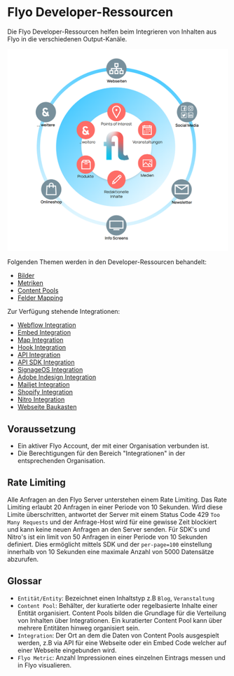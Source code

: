 # Flyo Developer-Ressourcen

Die Flyo Developer-Ressourcen helfen beim Integrieren von Inhalten aus Flyo in die verschiedenen Output-Kanäle.

![Flyo](assets/flyo.png)

Folgenden Themen werden in den Developer-Ressourcen behandelt:

+ [Bilder](infos/images.md)
+ [Metriken](infos/metrics.md)
+ [Content Pools](infos/pools.md)
+ [Felder Mapping](infos/mapping.md)

Zur Verfügung stehende Integrationen:

+ [Webflow Integration](integrations/webflow.md)
+ [Embed Integration](integrations/embed.md)
+ [Map Integration](integrations/map.md)
+ [Hook Integration](integrations/hooks.md)
+ [API Integration](integrations/api.md)
+ [API SDK Integration](integrations/sdk.md)
+ [SignageOS Integration](integrations/signageos.md)
+ [Adobe Indesign Integration](integrations/indesign.md)
+ [Mailjet Integration](integrations/mailjet.md)
+ [Shopify Integration](integrations/shopify.md)
+ [Nitro Integration](nitro/)
+ [Webseite Baukasten](platforms/websitebuilder)

## Voraussetzung

+ Ein aktiver Flyo Account, der mit einer Organisation verbunden ist. 
+ Die Berechtigungen für den Bereich "Integrationen" in der entsprechenden Organisation.

## Rate Limiting

Alle Anfragen an den Flyo Server unterstehen einem Rate Limiting. Das Rate Limiting erlaubt 20 Anfragen in einer Periode von 10 Sekunden. Wird diese Limite überschritten, antwortet der Server mit einem Status Code 429 `Too Many Requests` und der Anfrage-Host wird für eine gewisse Zeit blockiert und kann keine neuen Anfragen an den Server senden. Für SDK's und Nitro's ist ein limit von 50 Anfragen in einer Periode von 10 Sekunden definiert. Dies ermöglicht mittels SDK und der `per-page=100` einstellung innerhalb von 10 Sekunden eine maximale Anzahl von 5000 Datensätze abzurufen.

## Glossar

+ `Entität/Entity`: Bezeichnet einen Inhaltstyp z.B `Blog`, `Veranstaltung`
+ `Content Pool`: Behälter, der kuratierte oder regelbasierte Inhalte einer Entität organisiert. Content Pools bilden die Grundlage für die Verteilung von Inhalten über Integrationen. Ein kuratierter Content Pool kann über mehrere Entitäten hinweg organisiert sein.
+ `Integration`: Der Ort an dem die Daten von Content Pools ausgespielt werden, z.B via API für eine Webseite oder ein Embed Code welcher auf einer Webseite eingebunden wird.
+ `Flyo Metric`: Anzahl Impressionen eines einzelnen Eintrags messen und in Flyo visualieren.

